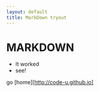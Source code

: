 ```yaml
---
layout: default
title: MarkDown tryout
---
```

MARKDOWN
========

- It worked
- see!

go [home][http://code-u.github.io]
